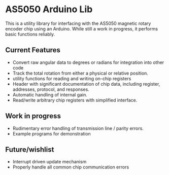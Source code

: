 AS5050 Arduino Lib
====================
This is a utility library for interfacing with the AS5050 magnetic rotary encoder chip using an Arduino. While still a work in progress, it performs basic functions reliably.

Current Features
----------------
- Convert raw angular data to degrees or radians for integration into other code
- Track the total rotation from either a physical or relative position.
- utility functions for reading and writing on-chip registers
- Header with significant documentation of chip data, including register, addresses, protocol, and responses.
- Automatic handling of internal gain. 
- Read/write arbitrary chip registers with simplified interface.

Work in progress
----------------
- Rudimentary error handling of transmission line / parity errors.
- Example programs for demonstration

Future/wishlist
---------------
- Interrupt driven update mechanism
- Properly handle all common chip communication errors



